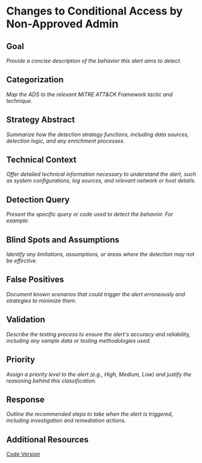 # Changes to Conditional Access by Non-Approved Admin

## Goal
*Provide a concise description of the behavior this alert aims to detect.*

## Categorization
*Map the ADS to the relevant MITRE ATT&CK Framework tactic and technique.*

## Strategy Abstract
*Summarize how the detection strategy functions, including data sources, detection logic, and any enrichment processes.*

## Technical Context
*Offer detailed technical information necessary to understand the alert, such as system configurations, log sources, and relevant network or host details.*

## Detection Query
*Present the specific query or code used to detect the behavior. For example:*

## Blind Spots and Assumptions
*Identify any limitations, assumptions, or areas where the detection may not be effective.*

## False Positives
*Document known scenarios that could trigger the alert erroneously and strategies to minimize them.*

## Validation
*Describe the testing process to ensure the alert's accuracy and reliability, including any sample data or testing methodologies used.*

## Priority
*Assign a priority level to the alert (e.g., High, Medium, Low) and justify the reasoning behind this classification.*

## Response
*Outline the recommended steps to take when the alert is triggered, including investigation and remediation actions.*

## Additional Resources
[Code Version](https://google.com)
